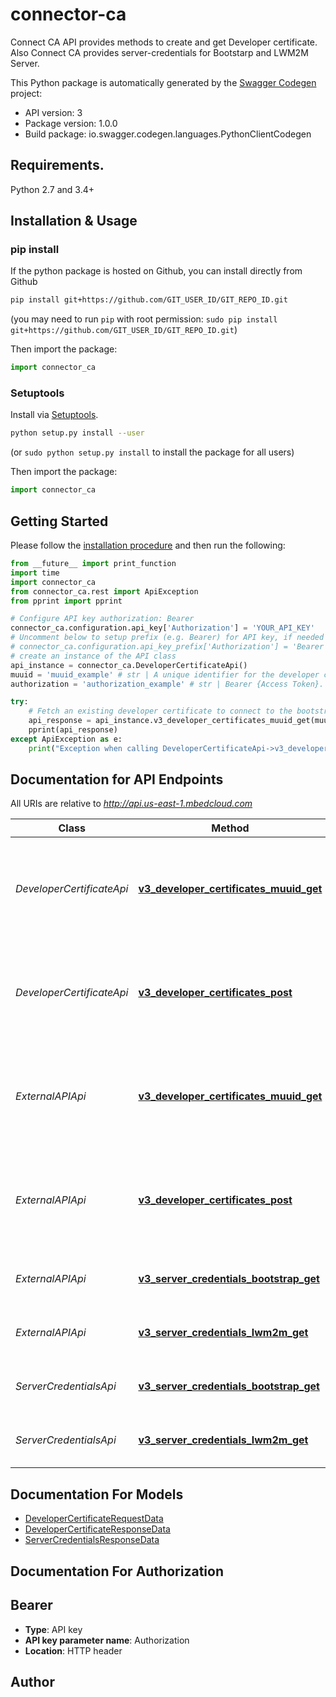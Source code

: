# connector-ca
Connect CA API provides methods to create and get Developer certificate. Also Connect CA provides server-credentials for Bootstarp and LWM2M Server.

This Python package is automatically generated by the [Swagger Codegen](https://github.com/swagger-api/swagger-codegen) project:

- API version: 3
- Package version: 1.0.0
- Build package: io.swagger.codegen.languages.PythonClientCodegen

## Requirements.

Python 2.7 and 3.4+

## Installation & Usage
### pip install

If the python package is hosted on Github, you can install directly from Github

```sh
pip install git+https://github.com/GIT_USER_ID/GIT_REPO_ID.git
```
(you may need to run `pip` with root permission: `sudo pip install git+https://github.com/GIT_USER_ID/GIT_REPO_ID.git`)

Then import the package:
```python
import connector_ca 
```

### Setuptools

Install via [Setuptools](http://pypi.python.org/pypi/setuptools).

```sh
python setup.py install --user
```
(or `sudo python setup.py install` to install the package for all users)

Then import the package:
```python
import connector_ca
```

## Getting Started

Please follow the [installation procedure](#installation--usage) and then run the following:

```python
from __future__ import print_function
import time
import connector_ca
from connector_ca.rest import ApiException
from pprint import pprint

# Configure API key authorization: Bearer
connector_ca.configuration.api_key['Authorization'] = 'YOUR_API_KEY'
# Uncomment below to setup prefix (e.g. Bearer) for API key, if needed
# connector_ca.configuration.api_key_prefix['Authorization'] = 'Bearer'
# create an instance of the API class
api_instance = connector_ca.DeveloperCertificateApi()
muuid = 'muuid_example' # str | A unique identifier for the developer certificate. 
authorization = 'authorization_example' # str | Bearer {Access Token}. 

try:
    # Fetch an existing developer certificate to connect to the bootstrap server.
    api_response = api_instance.v3_developer_certificates_muuid_get(muuid, authorization)
    pprint(api_response)
except ApiException as e:
    print("Exception when calling DeveloperCertificateApi->v3_developer_certificates_muuid_get: %s\n" % e)

```

## Documentation for API Endpoints

All URIs are relative to *http://api.us-east-1.mbedcloud.com*

Class | Method | HTTP request | Description
------------ | ------------- | ------------- | -------------
*DeveloperCertificateApi* | [**v3_developer_certificates_muuid_get**](docs/DeveloperCertificateApi.md#v3_developer_certificates_muuid_get) | **GET** /v3/developer-certificates/{muuid} | Fetch an existing developer certificate to connect to the bootstrap server.
*DeveloperCertificateApi* | [**v3_developer_certificates_post**](docs/DeveloperCertificateApi.md#v3_developer_certificates_post) | **POST** /v3/developer-certificates | Create a new developer certificate to connect to the bootstrap server.
*ExternalAPIApi* | [**v3_developer_certificates_muuid_get**](docs/ExternalAPIApi.md#v3_developer_certificates_muuid_get) | **GET** /v3/developer-certificates/{muuid} | Fetch an existing developer certificate to connect to the bootstrap server.
*ExternalAPIApi* | [**v3_developer_certificates_post**](docs/ExternalAPIApi.md#v3_developer_certificates_post) | **POST** /v3/developer-certificates | Create a new developer certificate to connect to the bootstrap server.
*ExternalAPIApi* | [**v3_server_credentials_bootstrap_get**](docs/ExternalAPIApi.md#v3_server_credentials_bootstrap_get) | **GET** /v3/server-credentials/bootstrap | Fetch bootstrap server credentials.
*ExternalAPIApi* | [**v3_server_credentials_lwm2m_get**](docs/ExternalAPIApi.md#v3_server_credentials_lwm2m_get) | **GET** /v3/server-credentials/lwm2m | Fetch LWM2M server credentials.
*ServerCredentialsApi* | [**v3_server_credentials_bootstrap_get**](docs/ServerCredentialsApi.md#v3_server_credentials_bootstrap_get) | **GET** /v3/server-credentials/bootstrap | Fetch bootstrap server credentials.
*ServerCredentialsApi* | [**v3_server_credentials_lwm2m_get**](docs/ServerCredentialsApi.md#v3_server_credentials_lwm2m_get) | **GET** /v3/server-credentials/lwm2m | Fetch LWM2M server credentials.


## Documentation For Models

 - [DeveloperCertificateRequestData](docs/DeveloperCertificateRequestData.md)
 - [DeveloperCertificateResponseData](docs/DeveloperCertificateResponseData.md)
 - [ServerCredentialsResponseData](docs/ServerCredentialsResponseData.md)


## Documentation For Authorization


## Bearer

- **Type**: API key
- **API key parameter name**: Authorization
- **Location**: HTTP header


## Author



